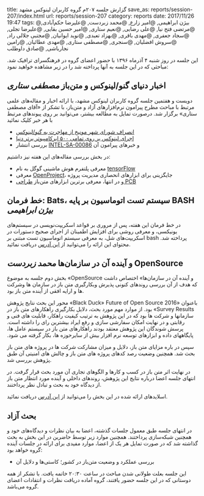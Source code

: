 title: گزارش جلسه ۲۰۷م گروه کاربران لینوکس مشهد
save_as: reports/session-207/index.html
url: reports/session-207
category: reports
date: 2017/11/26 19:47
tags: @بیژن ابراهیمی, @امیر زارع, @محمد زبردست, @علیرضا حکم‌آبادی, @مرتضی فتح نیا, @علی رضایی, @نعیم ستاری, @امیر حسین بقایی, @علیرضا تجلی, @سجاد جعفری, @مهدی باقری, @بهزاد تعبدی, @نوید ایوانیان, @مجتبی جلالی راد, @سروش افضلیان, @سنجری, @مصطفی ستاری, @مهدی عطائیان, @رامین نجارباشی, @صادق داوطلب

این جلسه در روز شنبه ۴ آذرماه ۱۳۹۶ با حضور اعضای گروه در فرهنگسرای ترافیک شد. مباحثی که در این
جلسه به آنها پرداخته شد را در زیر مشاهده خواهید نمود:
<!--more-->
## اخبار دنیای گنو/لینوکس و متن‌باز *مصطفی ستاری*
دویست و هفتمین جلسه گروه کاربران لینوکس مشهد، با ارائه‌ اخبار و مقاله‌های
علمی مرتبط با مباحث مطرح پیرامون نرم‌افزارهای آزاد و متن‌باز، با تشکر از
«آقای مصطفی ستاری» برگزار شد. درصورت تمایل به مطالعه بیشتر، می‌توانید بر
روی پیوند‌های مرتبط با هر خبر کلیک نمائید

- [انصراف شورای شهر مونیخ از مهاجرت به گنو/لینوکس][1]
- [اجرای لینوکس بر روی تمامی ۵۰۰ ابرکامپیوتر برتر دنیا][2]
- بررسی انتشار [INTEL-SA-00086][3] و خبرهای پیرامون آن

در بخش بررسی مقاله‌های این هفته نیز داشتیم:

- معرفی پلتفرم هوش ماشینی گوگل به نام [tensorFlow][4]
- معرفی [OpenProject][5]، جایگزینی برای ابزارهای انحصاری مدیریت پروژه
- و در انتها، معرفی برترین ابزارهای متن‌باز [طراحی PCB][6]

## خط فرمان: Bats، سیستم تست اتوماسیون بر پایه BASH *بیژن ابراهیمی*
در خط فرمان این هفته، پس از مروری بر قواعد اسکریپت‌نویسی در سیستم‌های یونیکسی،
و معرفی روشی برای افزایش اطمینان از اجرای صحیح دستورات در اسکریپت‌های
شل، به معرفی سیستم اتوماسیون تست مبتنی بر bash پرداخته شد. محتوای
این ارائه را می‌توانید از [این آدرس][7] دریافت نمائید.

## ‫OpenSource و آینده آن در سازمان‌ها *محمد زبردست*

بخش دوم جلسه به موضوع «OpenSource و آینده آن در سازمان‌ها»
اختصاص داشت که هدف از آن بررسی روندهای کنونی پذیرش وبکارگیری متن باز
در سازمان ها وشرکت ها و ارایه افقی از آینده متن باز بود.

محور این بحث نتایج پژوهش «Black Duck» باعنوان
‫«2016 Future of Open Source Survey Results» بود.
از موارد مهم مورد بحث، دلایل بکارگیری راهکارهای متن باز در سازمانها
و شرکت ها بود که در این پژوهش به ترتیب کیفیت راهکار، قابلیت های فنی
و رقابتی و در نهایت امکان سفارشی سازی و رفع ایراد بیشترین رای را داشته
است. پرسش شوندگان این پژوهش معتقد بودند راهکارهای متن باز در
 سیستم عامل ها، پایگاههای داده و ابزارهای توسعه نرم افزار بیش از
سایرحوزه ها، بکار گرفته می شود.

سپس در باره مزایای متن باز، دلایل و میزان مشارکت شرکت ها در پروژه های
متن باز بحث شد. همچنین وضعیت رصد کدهای پروژه های متن باز و چالش های
امنیتی آن طبق پژوهش بررسی شد.

در نهایت اثر متن باز در کسب و کارها و الگوهای تجاری آن مورد بحث قرار گرفت.
در انتهای جلسه اعضا درباره نتایج این پژوهش، روندهای داخلی و آینده مورد
انتظار متن باز از دیدگاه خود به بحث و تبادل نظر پرداختند. 

اسلاید‌های ارائه شده در این بخش را می‌توانید از [این آدرس][8] دریافت نمائید.

## بحث آزاد
در انتهای جلسه طبق معمول جلسات گذشته، اعضا به بیان نظرات و دیدگاه‌های خود
و همچنین شبکه‌سازی پرداختند. همچنین موارد زیر توسط حاضرین در این بخش به
بحث گذاشته شد که در صورت تمایل هر یک از اعضا، موارد مفیدی برای ارائه در
جلسات آینده گروه خواهد بود:

- بررسی عملکرد و وضعیت متن‌باز در کشور؛ کاستی‌ها و دلایل آن

این جلسه بعلت طولانی شدن مباحث در ساعت ۲۰:۳۰ خاتمه یافت.
با  تشکر از همه دوستانی که در این جلسه حضور یافتند،
گروه آماده دریافت نظرات و انتقادات اعضای گروه می‌باشد.

[1]: https://www.theregister.co.uk/2017/11/13/munich_committee_says_all_windows_2020/
[2]: https://itsfoss.com/linux-runs-top-supercomputers/
[3]: https://www.cs.cmu.edu/~davide/bad_thing.html
[4]: https://opensource.com/article/17/11/intro-tensorflow
[5]: https://opensource.com/article/17/11/how-install-and-use-openproject
[6]: http://linuxblog.darkduck.com/2017/11/the-best-pcb-design-software-for-linux.html
[7]: https://gitlab.com/snippets/1686053
[8]: https://www.slideshare.net/blackducksoftware/2016-future-of-open-source-survey-results
